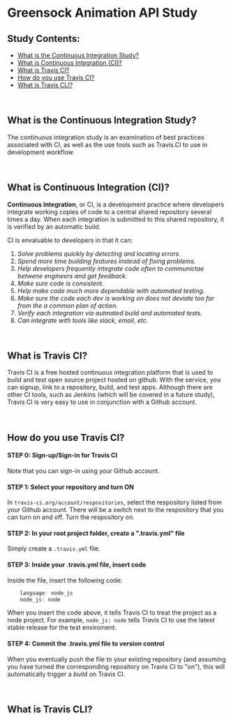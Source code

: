 # Greensock Animation API Study


## Study Contents:

* [What is the Continuous Integration Study?](#)
* [What is Continuous Integration (CI)?](#)
* [What is Travis CI?](#)
* [How do you use Travis CI?](#)
* [What is Travis CLI?](#)

<br>

## What is the Continuous Integration Study?
The continuous integration study is an examination of best practices associated with CI, as well as the use tools such as Travis.CI to use 
in development workflow.

<br>

## What is Continuous Integration (CI)?
**Continuous Integration**, or CI, is a development practice where developers integrate working copies of code to a central shared repository several
times a day.  When each integration is submitted to this shared repository, it is verified by an automatic build.

CI is envaluable to developers in that it can:
1. *Solve problems quickly by detecting and locating errors.*
2. *Spend more time building features instead of fixing problems.* 
3. *Help developers frequently integrate code often to communictae betwene engineers and get feedback.* 
4. *Make sure code is consistent.*
5. *Help make code much more dependable with automated testing.* 
6. *Make sure the code each dev is working on does not deviate too far from the a common plan of action.*
7. *Verify each integration via autmated build and automated tests.*
8. *Can integrate with tools like slack, email, etc.*
 
<br>

## What is Travis CI?
Travis CI is a free hosted continuous integration platform that is used to build and test open source project hosted on github.  With the service, you can signup, 
link to a repository, build, and test apps.  Although there are other CI tools, such as Jenkins (which will be covered in a future study), Travis CI is very easy to use 
in conjunction with a Github account.

<br>

## How do you use Travis CI?

#### STEP 0: Sign-up/Sign-in for Travis CI
Note that you can sign-in using your Github account.

#### STEP 1: Select your repository and turn ON
In ```travis-ci.org/account/respositories```, select the respository listed from your Github account.  There will be a switch next to the respository that you can turn on and off.
Turn the respository on.

#### STEP 2: In your root project folder, create a ".travis.yml" file
Simply create a ``` .travis.yml ``` file.

#### STEP 3: Inside your .travis.yml file, insert code
Inside the file, insert the following code:
```JavaScript
    language: node_js
    node_js: node
```
When you insert the code above, it tells Travis CI to treat the project as a node project.
For example, ``` node_js: node ``` tells Travis CI to use the latest stable release for the test enviroment.

#### STEP 4: Commit the .travis.yml file to version control
When you eventually push the file to your existing repository (and assuming you have turned the corresponding repository on Travis CI to "on"), this will automatically
trigger a *build* on Travis CI.

<br>

## What is Travis CLI?





